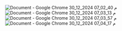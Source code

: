![Document - Google Chrome 30_12_2024 07_02_40 م](https://github.com/user-attachments/assets/30126c46-07df-45d5-bcc2-1d82573f3f16)
![Document - Google Chrome 30_12_2024 07_03_13 م](https://github.com/user-attachments/assets/6f3bfd6a-4acd-4dd4-b935-be7a2586d281)
![Document - Google Chrome 30_12_2024 07_03_57 م](https://github.com/user-attachments/assets/25eeb87a-a115-404d-912a-c80f3604cf61)
![Document - Google Chrome 30_12_2024 07_04_17 م](https://github.com/user-attachments/assets/266142c9-da57-4892-97a0-c0d1d2c92cb9)
